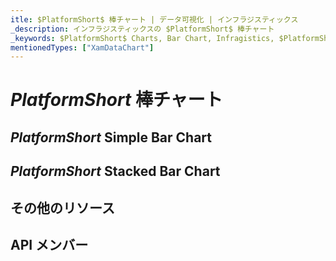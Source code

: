 ```yaml
---
itle: $PlatformShort$ 棒チャート | データ可視化 | インフラジスティックス
_description: インフラジスティックスの $PlatformShort$ 棒チャート
_keywords: $PlatformShort$ Charts, Bar Chart, Infragistics, $PlatformShort$ チャート, 棒チャート, インフラジスティックス
mentionedTypes: ["XamDataChart"]
---
```

# $PlatformShort$ 棒チャート

<!-- TODO add introduction about using data-chart -->

## $PlatformShort$ Simple Bar Chart

<!-- TODO copy and combine content (code snippets, description) from these topics:
    data-chart-type-category-bar-series.md
-->

## $PlatformShort$ Stacked Bar Chart

<!-- TODO copy and combine content (code snippets, description) from these topics:
	data-chart-type-stacked-bar-series.md
    data-chart-type-stacked-100-bar-series.md
-->

## その他のリソース
<!-- TODO list topic links related to this topic -->

## API メンバー
<!-- TODO list API links used in this topic -->
